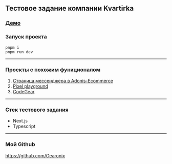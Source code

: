 ## Тестовое задание компании Kvartirka

### [Демо](https://kvartirka-test-task-qancr8q1e-gearonixx.vercel.app)

### Запуск проекта
```
pnpm i
pnpm run dev
```
---
### Проекты с похожим функционалом
1. [Страница мессенджера в Adonis-Ecommerce](https://gearonixx.com/adonis-ecommerce)
2. [Pixel playground](https://github.com/Gearonix/vuejs-pixel-playground/tree/master/apps/client/src)
3. [CodeGear](https://github.com/Gearonix/CodeGear)
---
### Стек тестового задания
- Next.js
- Typescript

---
### Мой Github
https://github.com/Gearonix
